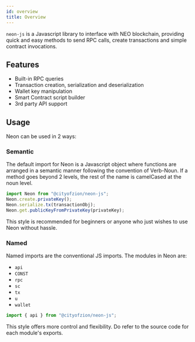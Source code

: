 ```yaml
---
id: overview
title: Overview
---
```


`neon-js` is a Javascript library to interface with NEO blockchain, providing quick and easy methods to send RPC calls, create transactions and simple contract invocations.

## Features

- Built-in RPC queries
- Transaction creation, serialization and deserialization
- Wallet key manipulation
- Smart Contract script builder
- 3rd party API support

## Usage

Neon can be used in 2 ways:

### Semantic

The default import for Neon is a Javascript object where functions are arranged in a semantic manner following the convention of Verb-Noun. If a method goes beyond 2 levels, the rest of the name is camelCased at the noun level.

```js
import Neon from "@cityofzion/neon-js";
Neon.create.privateKey();
Neon.serialize.tx(transactionObj);
Neon.get.publicKeyFromPrivateKey(privateKey);
```

This style is recommended for beginners or anyone who just wishes to use Neon without hassle.

### Named

Named imports are the conventional JS imports. The modules in Neon are:

- `api`
- `CONST`
- `rpc`
- `sc`
- `tx`
- `u`
- `wallet`

```js
import { api } from "@cityofzion/neon-js";
```

This style offers more control and flexibility. Do refer to the source code for each module's exports.
